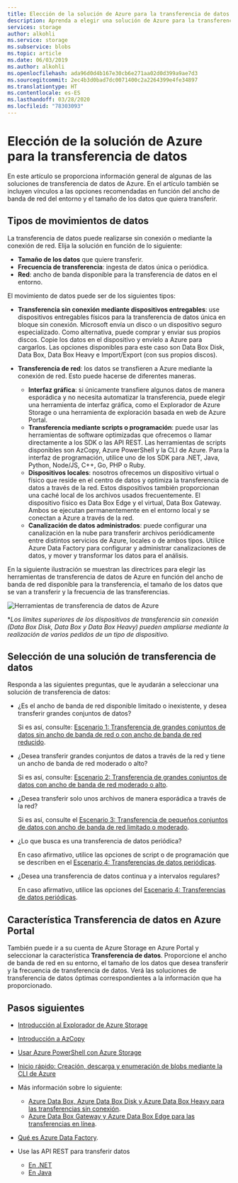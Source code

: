 ```yaml
---
title: Elección de la solución de Azure para la transferencia de datos | Microsoft Docs
description: Aprenda a elegir una solución de Azure para la transferencia de datos según el tamaño de estos y el ancho de banda de red disponible en el entorno
services: storage
author: alkohli
ms.service: storage
ms.subservice: blobs
ms.topic: article
ms.date: 06/03/2019
ms.author: alkohli
ms.openlocfilehash: ada96d0d4b167e30cb6e271aa02d0d399a9ae7d3
ms.sourcegitcommit: 2ec4b3d0bad7dc0071400c2a2264399e4fe34897
ms.translationtype: HT
ms.contentlocale: es-ES
ms.lasthandoff: 03/28/2020
ms.locfileid: "78303093"
---
```

# <a name="choose-an-azure-solution-for-data-transfer"></a>Elección de la solución de Azure para la transferencia de datos

En este artículo se proporciona información general de algunas de las soluciones de transferencia de datos de Azure. En el artículo también se incluyen vínculos a las opciones recomendadas en función del ancho de banda de red del entorno y el tamaño de los datos que quiera transferir.

## <a name="types-of-data-movement"></a>Tipos de movimientos de datos

La transferencia de datos puede realizarse sin conexión o mediante la conexión de red. Elija la solución en función de lo siguiente:

- **Tamaño de los datos** que quiere transferir.
- **Frecuencia de transferencia**: ingesta de datos única o periódica.
- **Red**: ancho de banda disponible para la transferencia de datos en el entorno.

El movimiento de datos puede ser de los siguientes tipos:

- **Transferencia sin conexión mediante dispositivos entregables**: use dispositivos entregables físicos para la transferencia de datos única en bloque sin conexión. Microsoft envía un disco o un dispositivo seguro especializado. Como alternativa, puede comprar y enviar sus propios discos. Copie los datos en el dispositivo y envíelo a Azure para cargarlos.  Las opciones disponibles para este caso son Data Box Disk, Data Box, Data Box Heavy e Import/Export (con sus propios discos).

- **Transferencia de red**: los datos se transfieren a Azure mediante la conexión de red. Esto puede hacerse de diferentes maneras.

    - **Interfaz gráfica**: si únicamente transfiere algunos datos de manera esporádica y no necesita automatizar la transferencia, puede elegir una herramienta de interfaz gráfica, como el Explorador de Azure Storage o una herramienta de exploración basada en web de Azure Portal.
    - **Transferencia mediante scripts o programación**: puede usar las herramientas de software optimizadas que ofrecemos o llamar directamente a los SDK o las API REST. Las herramientas de scripts disponibles son AzCopy, Azure PowerShell y la CLI de Azure. Para la interfaz de programación, utilice uno de los SDK para .NET, Java, Python, Node/JS, C++, Go, PHP o Ruby.
    - **Dispositivos locales**: nosotros ofrecemos un dispositivo virtual o físico que reside en el centro de datos y optimiza la transferencia de datos a través de la red. Estos dispositivos también proporcionan una caché local de los archivos usados frecuentemente. El dispositivo físico es Data Box Edge y el virtual, Data Box Gateway. Ambos se ejecutan permanentemente en el entorno local y se conectan a Azure a través de la red.
    - **Canalización de datos administrados**: puede configurar una canalización en la nube para transferir archivos periódicamente entre distintos servicios de Azure, locales o de ambos tipos. Utilice Azure Data Factory para configurar y administrar canalizaciones de datos, y mover y transformar los datos para el análisis.

En la siguiente ilustración se muestran las directrices para elegir las herramientas de transferencia de datos de Azure en función del ancho de banda de red disponible para la transferencia, el tamaño de los datos que se van a transferir y la frecuencia de las transferencias.

![Herramientas de transferencia de datos de Azure](media/storage-choose-data-transfer-solution/azure-data-transfer-options-3.png)

**Los límites superiores de los dispositivos de transferencia sin conexión (Data Box Disk, Data Box y Data Box Heavy) pueden ampliarse mediante la realización de varios pedidos de un tipo de dispositivo.*

## <a name="selecting-a-data-transfer-solution"></a>Selección de una solución de transferencia de datos

Responda a las siguientes preguntas, que le ayudarán a seleccionar una solución de transferencia de datos:

- ¿Es el ancho de banda de red disponible limitado o inexistente, y desea transferir grandes conjuntos de datos?
  
    Si es así, consulte: [Escenario 1: Transferencia de grandes conjuntos de datos sin ancho de banda de red o con ancho de banda de red reducido](storage-solution-large-dataset-low-network.md).
- ¿Desea transferir grandes conjuntos de datos a través de la red y tiene un ancho de banda de red moderado o alto?

    Si es así, consulte: [Escenario 2: Transferencia de grandes conjuntos de datos con ancho de banda de red moderado o alto](storage-solution-large-dataset-moderate-high-network.md).
- ¿Desea transferir solo unos archivos de manera esporádica a través de la red?

    Si es así, consulte el [Escenario 3: Transferencia de pequeños conjuntos de datos con ancho de banda de red limitado o moderado](storage-solution-small-dataset-low-moderate-network.md).
- ¿Lo que busca es una transferencia de datos periódica?

    En caso afirmativo, utilice las opciones de script o de programación que se describen en el [Escenario 4: Transferencias de datos periódicas](storage-solution-periodic-data-transfer.md).
- ¿Desea una transferencia de datos continua y a intervalos regulares?

    En caso afirmativo, utilice las opciones del [Escenario 4: Transferencias de datos periódicas](storage-solution-periodic-data-transfer.md).

## <a name="data-transfer-feature-in-azure-portal"></a>Característica Transferencia de datos en Azure Portal

También puede ir a su cuenta de Azure Storage en Azure Portal y seleccionar la característica **Transferencia de datos**. Proporcione el ancho de banda de red en su entorno, el tamaño de los datos que desea transferir y la frecuencia de transferencia de datos. Verá las soluciones de transferencia de datos óptimas correspondientes a la información que ha proporcionado. 

## <a name="next-steps"></a>Pasos siguientes

- [Introducción al Explorador de Azure Storage](https://azure.microsoft.com/resources/videos/introduction-to-microsoft-azure-storage-explorer/)
- [Introducción a AzCopy](https://docs.microsoft.com/azure/storage/common/storage-use-azcopy-v10)
- [Usar Azure PowerShell con Azure Storage](https://docs.microsoft.com/azure/storage/common/storage-powershell-guide-full)
- [Inicio rápido: Creación, descarga y enumeración de blobs mediante la CLI de Azure](../blobs/storage-quickstart-blobs-cli.md)
- Más información sobre lo siguiente:

    - [Azure Data Box, Azure Data Box Disk y Azure Data Box Heavy para las transferencias sin conexión](https://docs.microsoft.com/azure/databox/).
    - [Azure Data Box Gateway y Azure Data Box Edge para las transferencias en línea](https://docs.microsoft.com/azure/databox-online/).
- [Qué es Azure Data Factory](https://docs.microsoft.com/azure/data-factory/copy-activity-overview).
- Use las API REST para transferir datos

    - [En .NET](https://docs.microsoft.com/dotnet/api/overview/azure/storage)
    - [En Java](https://docs.microsoft.com/java/api/overview/azure/storage)
